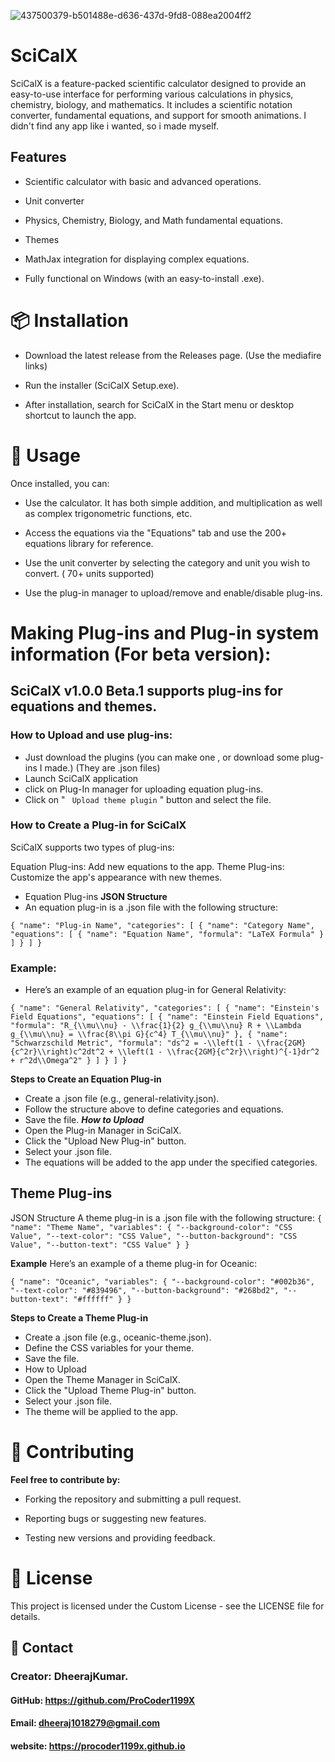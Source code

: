 

![437500379-b501488e-d636-437d-9fd8-088ea2004ff2](https://github.com/user-attachments/assets/52dfe798-f4d1-473f-b9a3-14db202f0398)

# SciCalX 
SciCalX is a feature-packed scientific calculator designed to provide an easy-to-use interface for performing various calculations in physics, chemistry, biology, and mathematics. It includes a scientific notation converter, fundamental equations, and support for smooth animations. I didn't find any app like i wanted, so i made myself.


## Features

 - Scientific calculator with basic and advanced operations.

 - Unit converter 

 - Physics, Chemistry, Biology, and Math fundamental equations.

- Themes

- MathJax integration for displaying complex equations.

- Fully functional on Windows (with an easy-to-install .exe).


# 📦 Installation
- Download the latest release from the Releases page. (Use the mediafire links)

- Run the installer (SciCalX Setup.exe).

- After installation, search for SciCalX in the Start menu or desktop shortcut to launch the app.


# 🔧 Usage
Once installed, you can:

- Use the calculator. It has both simple addition, and multiplication as well as complex trigonometric functions, etc.

- Access the equations via the "Equations" tab and use the 200+ equations library for reference. 

- Use the unit converter by selecting the category and unit you wish to convert. ( 70+ units supported)

- Use the plug-in manager to upload/remove and enable/disable plug-ins.



# Making Plug-ins and Plug-in system information (For beta version):

## SciCalX v1.0.0 Beta.1 supports plug-ins for equations and themes.

### How to Upload and use plug-ins:

- Just download the plugins (you can make one , or download some plug-ins I made.) (They are .json files)
-  Launch SciCalX application 
- click on Plug-In manager  for uploading equation plug-ins.
- Click on " `  Upload theme plugin ` " button and select the file.



### How to Create a Plug-in for SciCalX
SciCalX supports two types of plug-ins:

Equation Plug-ins: Add new equations to the app.
Theme Plug-ins: Customize the app's appearance with new themes.
-  Equation Plug-ins
**JSON Structure**
- An equation plug-in is a .json file with the following structure:



 `{
  "name": "Plug-in Name",
  "categories": [
    {
      "name": "Category Name",
      "equations": [
        {
          "name": "Equation Name",
          "formula": "LaTeX Formula"
        }
      ]
    }
  ]
}`




### Example:

 - Here’s an example of an equation plug-in for General Relativity:

`{
  "name": "General Relativity",
  "categories": [
    {
      "name": "Einstein's Field Equations",
      "equations": [
        {
          "name": "Einstein Field Equations",
          "formula": "R_{\\mu\\nu} - \\frac{1}{2} g_{\\mu\\nu} R + \\Lambda g_{\\mu\\nu} = \\frac{8\\pi G}{c^4} T_{\\mu\\nu}"
        },
        {
          "name": "Schwarzschild Metric",
          "formula": "ds^2 = -\\left(1 - \\frac{2GM}{c^2r}\\right)c^2dt^2 + \\left(1 - \\frac{2GM}{c^2r}\\right)^{-1}dr^2 + r^2d\\Omega^2"
        }
      ]
    }
  ]
}`


 **Steps to Create an Equation Plug-in**
- Create a .json file (e.g., general-relativity.json).
- Follow the structure above to define categories and equations.
- Save the file.
***How to Upload***
- Open the Plug-in Manager in SciCalX.
- Click the "Upload New Plug-in" button.
- Select your .json file.
- The equations will be added to the app under the specified categories.

## Theme Plug-ins
JSON Structure
A theme plug-in is a .json file with the following structure:
`{
  "name": "Theme Name",
  "variables": {
    "--background-color": "CSS Value",
    "--text-color": "CSS Value",
    "--button-background": "CSS Value",
    "--button-text": "CSS Value"
  }
}`


**Example**
Here’s an example of a theme plug-in for Oceanic:

`{
  "name": "Oceanic",
  "variables": {
    "--background-color": "#002b36",
    "--text-color": "#839496",
    "--button-background": "#268bd2",
    "--button-text": "#ffffff"
  }
}`
 

**Steps to Create a Theme Plug-in**
- Create a .json file (e.g., oceanic-theme.json).
- Define the CSS variables for your theme.
- Save the file.
- How to Upload
- Open the Theme Manager in SciCalX.
- Click the "Upload Theme Plug-in" button.
- Select your .json file.
- The theme will be applied to the app.






# 🔄 Contributing
**Feel free to contribute by:**

- Forking the repository and submitting a pull request.

- Reporting bugs or suggesting new features.

- Testing new versions and providing feedback.

# 📝 License
This project is licensed under the Custom License - see the LICENSE file for details.

## 📱 Contact
###  Creator: DheerajKumar.

#### GitHub: https://github.com/ProCoder1199X
#### Email: dheeraj1018279@gmail.com
#### website: https://procoder1199x.github.io



